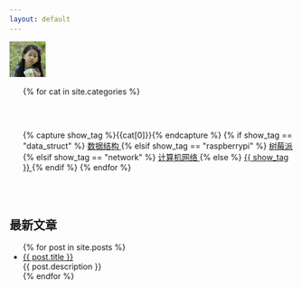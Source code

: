 ```yaml
---
layout: default
---
```


<body>
  <div class="index-wrapper">
    <div class="aside">
      <div class="info-card">
          <img src="./images/header.png" width="64"/>
          <div align="left">
            <ul class="categories-list">
              {% for cat in site.categories %}
                 <h3>&nbsp;</h3>
                 {% capture show_tag %}{{cat[0]}}{% endcapture %}
                 {% if show_tag == "data_struct" %}
                    <a href="数据结构" class="title"> 数据结构 </a>
                 {% elsif show_tag == "raspberrypi" %}
                    <a href="树莓派" class="title"> 树莓派 </a>
                 {% elsif show_tag == "network" %}
                    <a href="计算机网络" class="title"> 计算机网络 </a>
                 {% else %}
                    <a href="{{ show_tag }}" class="title"> {{ show_tag }} </a>
                 {% endif %}
              {% endfor %}
            </ul>
          </div>
          <div class="new-article">
          <br/><br/>
          <h2>最新文章</h2>
          </div>
        </div>
      <div id="particles-js">
      </div>
    </div>
    <!-- 正文 -->
    <div class="index-content">
      <ul class="artical-list">
        {% for post in site.posts %}
            <li>
              <a href="{{ post.url }}" class="title">{{ post.title }}</a>
              <div class="title-desc">{{ post.description }}</div>
            </li>
        {% endfor %}
      </ul>
    </div>
  </div>
</body>
